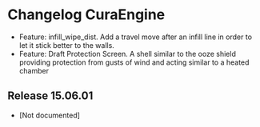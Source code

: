 Changelog CuraEngine
====================




- Feature: infill_wipe_dist. Add a travel move after an infill line in order to let it stick better to the walls.
- Feature: Draft Protection Screen. A shell similar to the ooze shield providing protection from gusts of wind and acting similar to a heated chamber


Release 15.06.01
-----

- [Not documented]
